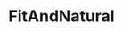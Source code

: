 ---
title: FitAndNatural
crosslinks:
- hardbodies
- Death_By_SnuSnu
- SquattingSlavs
- youtubefactsbot
- BrasilOnReddit
- awfuleyebrows
- youtubot
- awefuleyebrows
- InternetStars
- u_imguralbumbot
- enf
- fitgirls
- RelayForReddit
- drawing
- pokemongo
- CelebsNL
- nattyorjuice
- Ohlympics
- Fitness
- asianfitgirls
---